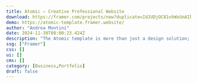 ```yaml
---
title: Atomic — Creative Professional Website
download: https://framer.com/projects/new?duplicate=IdJUDjOC81vhWxUnAIkH&via=andreamontini&duplicateType=siteTemplate
demo: https://atomic-template.framer.website/
author: "Andrea Montini"
date: 2024-11-30T08:00:23.424Z
description: "The Atomic template is more than just a design solution; it's a powerhouse for creative professionals, design agencies and all type of businesses seeking to showcase their prowess in the most visually stunning way."
ssg: ["Framer"]
css: []
ui: []
cms: []
category: [Business,Portfolio]
draft: false
---
```


